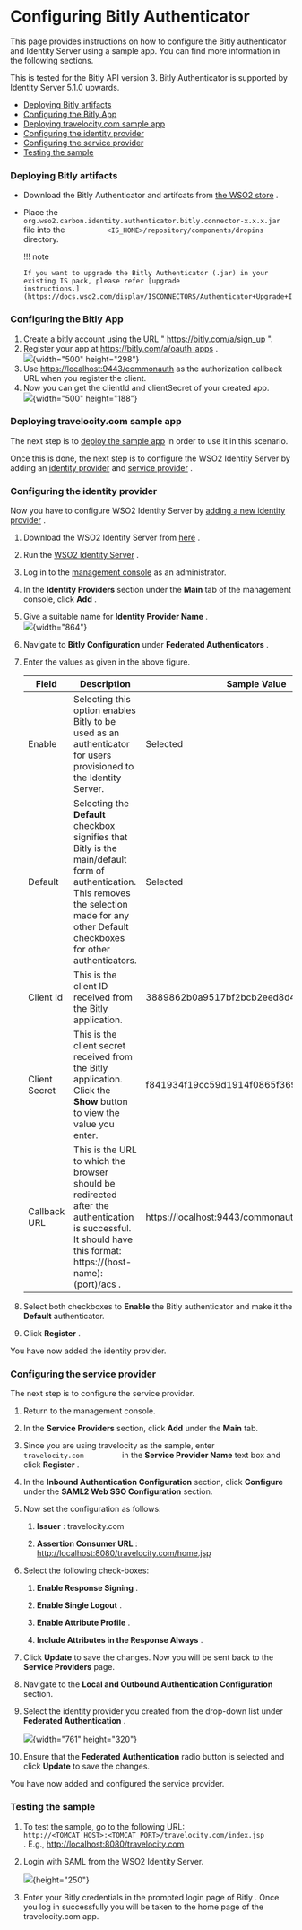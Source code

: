 # Configuring Bitly Authenticator

This page provides instructions on how to configure the Bitly
authenticator and Identity Server using a sample app. You can find more
information in the following sections.

This is tested for the Bitly API version 3. Bitly Authenticator is
supported by Identity Server 5.1.0 upwards.

-   [Deploying Bitly
    artifacts](#ConfiguringBitlyAuthenticator-DeployingBitlyartifactsDeployingBitlyartifacts)
-   [Configuring the Bitly
    App](#ConfiguringBitlyAuthenticator-ConfiguringtheBitlyAppConfiguringtheBitlyApp)
-   [Deploying travelocity.com sample
    app](#ConfiguringBitlyAuthenticator-Deployingtravelocity.comsampleappDeployingtravelocity.comsampleapp)
-   [Configuring the identity
    provider](#ConfiguringBitlyAuthenticator-ConfiguringtheidentityproviderConfiguringtheidentityprovider)
-   [Configuring the service
    provider](#ConfiguringBitlyAuthenticator-ConfiguringtheserviceproviderConfiguringtheserviceprovider)
-   [Testing the
    sample](#ConfiguringBitlyAuthenticator-TestingthesampleTestingthesample)

### Deploying Bitly artifacts

-   Download the Bitly Authenticator and artifcats from [the WSO2
    store](https://store.wso2.com/store/assets/isconnector/details/83ec7d04-46f1-426a-b4cb-1a169846212c)
    .

-   Place the
    `           org.wso2.carbon.identity.authenticator.bitly.connector-x.x.x.jar          `
    file into the
    `           <IS_HOME>/repository/components/dropins          `
    directory.

    !!! note
    
        If you want to upgrade the Bitly Authenticator (.jar) in your
        existing IS pack, please refer [upgrade
        instructions.](https://docs.wso2.com/display/ISCONNECTORS/Authenticator+Upgrade+Instructions)
    

### Configuring the Bitly App

1.  Create a bitly account using the URL " <https://bitly.com/a/sign_up>
    ".
2.  Register your app at <https://bitly.com/a/oauth_apps> .  
    ![](attachments/50518515/51251641.png){width="500" height="298"}
3.  Use <https://localhost:9443/commonauth> as the authorization
    callback URL when you register the client.
4.  Now you can get the clientId and clientSecret of your created app.  
    ![](attachments/50518515/51252818.png){width="500" height="188"}

### Deploying travelocity.com sample app

The next step is to [deploy the sample app](_Deploying_the_Sample_App_)
in order to use it in this scenario.

Once this is done, the next step is to configure the WSO2 Identity
Server by adding an [identity
provider](https://docs.wso2.com/display/IS510/Configuring+an+Identity+Provider)
and [service provider](https://docs.wso2.com/display/IS510) .

### Configuring the identity provider

Now you have to configure WSO2 Identity Server by [adding a new identity
provider](https://docs.wso2.com/display/IS510/Configuring+an+Identity+Provider)
.

1.  Download the WSO2 Identity Server from
    [here](http://wso2.com/products/identity-server/) .

2.  Run the [WSO2 Identity
    Server](https://docs.wso2.com/display/IS510/Running+the+Product) .
3.  Log in to the [management
    console](https://docs.wso2.com/display/IS510/Getting+Started+with+the+Management+Console)
    as an administrator.
4.  In the **Identity Providers** section under the **Main** tab of the
    management console, click **Add** .
5.  Give a suitable name for **Identity Provider Name** .  
    ![](attachments/50518515/51251655.png){width="864"}
6.  Navigate to **Bitly Configuration** under **Federated
    Authenticators** .

7.  Enter the values as given in the above figure.

    | Field         | Description                                                                                                                                                                                    | Sample Value                             |
    |---------------|------------------------------------------------------------------------------------------------------------------------------------------------------------------------------------------------|------------------------------------------|
    | Enable        | Selecting this option enables Bitly to be used as an authenticator for users provisioned to the Identity Server.                                                                               | Selected                                 |
    | Default       | Selecting the **Default** checkbox signifies that Bitly is the main/default form of authentication. This removes the selection made for any other Default checkboxes for other authenticators. | Selected                                 |
    | Client Id     | This is the client ID received from the Bitly application.                                                                                                                                     | 3889862b0a9517bf2bcb2eed8d43f0be0576e735 |
    | Client Secret | This is the client secret received from the Bitly application. Click the **Show** button to view the value you enter.                                                                          | f841934f19cc59d1914f0865f3694b453b5fe583 |
    | Callback URL  | This is the URL to which the browser should be redirected after the authentication is successful. It should have this format: https://(host-name):(port)/acs .                                 | https://localhost:9443/commonauth        |

8.  Select both checkboxes to **Enable** the Bitly authenticator and
    make it the **Default** authenticator.

9.  Click **Register** .

You have now added the identity provider.

### Configuring the service provider

The next step is to configure the service provider.

1.  Return to the management console.

2.  In the **Service Providers** section, click **Add** under the
    **Main** tab.

3.  Since you are using travelocity as the sample, enter
    `           travelocity.com          ` in the **Service Provider
    Name** text box and click **Register** .

4.  In the **Inbound Authentication Configuration** section, click
    **Configure** under the **SAML2 Web SSO Configuration** section.

5.  Now set the configuration as follows:

    1.  **Issuer** : travelocity.com

    2.  **Assertion Consumer URL** :
        <http://localhost:8080/travelocity.com/home.jsp>

6.  Select the following check-boxes:
    1.  **Enable Response Signing** .

    2.  **Enable Single Logout** .

    3.  **Enable Attribute Profile** .

    4.  **Include Attributes in the Response Always** .  

7.  Click **Update** to save the changes. Now you will be sent back to
    the **Service Providers** page.

8.  Navigate to the **Local and Outbound Authentication Configuration**
    section.

9.  Select the identity provider you created from the drop-down list
    under **Federated Authentication** .

    ![](attachments/50518515/51252329.png){width="761" height="320"}

10. Ensure that the **Federated Authentication** radio button is
    selected and click **Update** to save the changes.

You have now added and configured the service provider.

### Testing the sample

1.  To test the sample, go to the following URL:
    `           http://<TOMCAT_HOST>:<TOMCAT_PORT>/travelocity.com/index.jsp          `
    . E.g., <http://localhost:8080/travelocity.com>

2.  Login with SAML from the WSO2 Identity Server.

    ![](attachments/50518515/103332428.png){height="250"}  

3.  Enter your Bitly credentials in the prompted login page of Bitly .
    Once you log in successfully you will be taken to the home page of
    the travelocity.com app.
